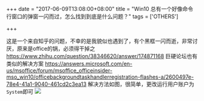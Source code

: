 +++
date = "2017-06-09T13:08:00+08:00"
title = "Win10 总有一个好像命令行窗口的弹窗一闪而过，怎么找到到底是什么问题？"
tags = ['OTHERS']

+++

这是一个来自知乎的问题，不幸的是我貌似也遇到了，有个黑框一闪而逝，非常讨厌，原来是office的锅，必须得干掉之
<https://www.zhihu.com/question/38346620/answer/174871168>
巨硬论坛也有类似的解决方案
<https://answers.microsoft.com/en-us/msoffice/forum/msoffice_officeinsider-mso_win10/officebackgroundtaskhandlerregistration-flashes-a/2600497e-78e4-41a1-9040-461cd2c3ea13>
解决方法如图，很简单，更改运行用户账户为`System`即可
![](~/13-11-11.jpg)
